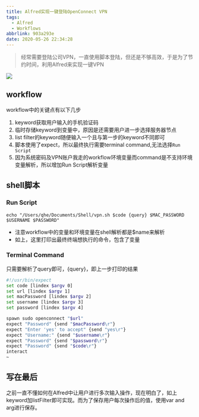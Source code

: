 ```yaml
---
title: Alfred实现一键登陆OpenConnect VPN
tags:
  - Alfred
  - Workflows
abbrlink: 903a293e
date: 2020-05-26 22:34:28
---
```

> 经常需要登陆公司VPN，一直使用脚本登陆，但还是不够高效，于是为了节约时间，利用Alfred来实现一键VPN

![](http://static.1991421.cn/2020/2020-05-27-140109.png)


## workflow
workflow中的关键点有以下几步

1. keyword获取用户输入的手机验证码
2. 临时存储keyword到变量中，原因是还需要用户进一步选择服务器节点
3. list filter的keyword随便输入一个且与第一步的keyword不同即可
4. 脚本使用了expect，所以最终执行需要terminal command,无法选择`Run Script`
5. 因为系统密码及VPN账户我走的workflow环境变量而command是不支持环境变量解析，所以增加Run Script解析变量


## shell脚本

### Run Script



```
echo "/Users/qhe/Documents/Shell/vpn.sh $code {query} $MAC_PASSWORD $USERNAME $PASSWORD"

```

- 注意workflow中的变量和环境变量在shell解析都是$name来解析
- 如上，这里打印出最终终端想执行的命令，包含了变量

### Terminal Command

只需要解析了query即可，{query}，即上一步打印的结果


```sh
#!/usr/bin/expect
set code [lindex $argv 0]
set url [lindex $argv 1]
set macPassword [lindex $argv 2]
set username [lindex $argv 3]
set password [lindex $argv 4]

spawn sudo openconnect "$url"
expect "Password" {send "$macPassword\r"}
expect "Enter 'yes' to accept" {send "yes\r"}
expect "Username:" {send "$username\r"}
expect "Password" {send "$password\r"}
expect "Password" {send "$code\r"}
interact
~
```



## 写在最后

之前一直不懂如何在Alfred中让用户进行多次输入操作，现在明白了，如上keyword加listFilter即可实现。而为了保存用户每次操作后的值，使用var and arg进行保存。
